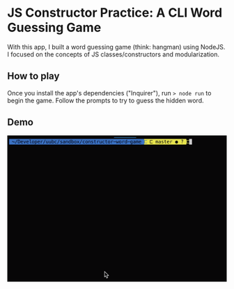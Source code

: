 # JS Constructor Practice: A CLI Word Guessing Game

With this app, I built a word guessing game (think: hangman) using NodeJS. I focused on the concepts of JS classes/constructors and modularization.

## How to play

Once you install the app's dependencies ("Inquirer"), run `> node run` to begin the game. Follow the prompts to try to guess the hidden word.

## Demo

![Gif of CLI Word Guessing Game](./word_game_cli.gif)
